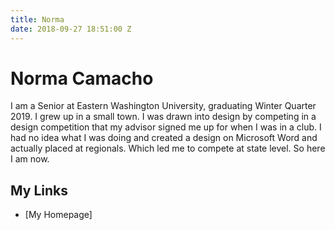 ```yaml
---
title: Norma
date: 2018-09-27 18:51:00 Z
---
```


# Norma Camacho

I am a Senior at Eastern Washington University, graduating Winter Quarter 2019. I grew up in a small town. I was drawn into design by competing in a design competition that my advisor signed me up for when I was in a club. I had no idea what I was doing and created a design on Microsoft Word and actually placed at regionals. Which led me to compete at state level. So here I am now.


## My Links

* [My Homepage]